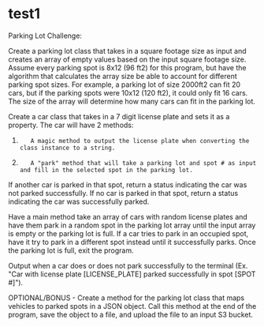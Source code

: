 # test1
Parking Lot Challenge:

Create a parking lot class that takes in a square footage size as input and creates an array of empty values based on the input square footage size. 
Assume every parking spot is 8x12 (96 ft2) for this program, but have the algorithm that calculates the array size be able to account for different parking spot sizes.
For example, a parking lot of size 2000ft2 can fit 20 cars, but if the parking spots were 10x12 (120 ft2), it could only fit 16 cars. 
The size of the array will determine how many cars can fit in the parking lot.

Create a car class that takes in a 7 digit license plate and sets it as a property. The car will have 2 methods:

1.        A magic method to output the license plate when converting the class instance to a string.

2.        A "park" method that will take a parking lot and spot # as input and fill in the selected spot in the parking lot.
If another car is parked in that spot, return a status indicating the car was not parked successfully. If no car is parked in that spot, 
return a status indicating the car was successfully parked.

Have a main method take an array of cars with random license plates and have them park in a random spot in the parking lot array until the input
array is empty or the parking lot is full. If a car tries to park in an occupied spot, have it try to park in a different spot instead until it successfully parks.
Once the parking lot is full, exit the program.

Output when a car does or does not park successfully to the terminal (Ex. "Car with license plate [LICENSE_PLATE] parked successfully in spot [SPOT #]").

OPTIONAL/BONUS - Create a method for the parking lot class that maps vehicles to parked spots in a JSON object. Call this method at the end of the program,
save the object to a file, and upload the file to an input S3 bucket.
